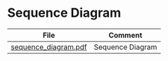 # Sequence Diagram


| File                                                                                                                             | Comment          |
|----------------------------------------------------------------------------------------------------------------------------------|------------------|
| [sequence_diagram.pdf](https://github.com/federicodeintrona/IS23-AM06/blob/main/Diagram/Sequence%20Diagram/sequence_diagram.pdf) | Sequence Diagram |
 